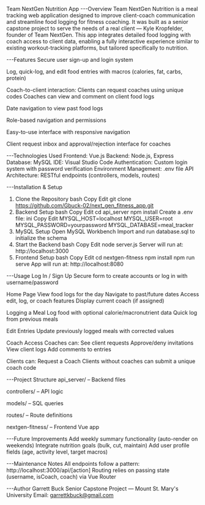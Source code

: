 Team NextGen Nutrition App
---Overview
Team NextGen Nutrition is a meal tracking web application designed to improve client-coach communication and streamline food logging for fitness coaching. It was built as a senior capstone project to serve the needs of a real client — Kyle Kropfelder, founder of Team NextGen. This app integrates detailed food logging with coach access to client data, enabling a fully interactive experience similar to existing workout-tracking platforms, but tailored specifically to nutrition.

---Features
Secure user sign-up and login system

Log, quick-log, and edit food entries with macros (calories, fat, carbs, protein)

Coach-to-client interaction:
Clients can request coaches using unique codes
Coaches can view and comment on client food logs

Date navigation to view past food logs

Role-based navigation and permissions

Easy-to-use interface with responsive navigation

Client request inbox and approval/rejection interface for coaches

---Technologies Used
Frontend: Vue.js
Backend: Node.js, Express
Database: MySQL
IDE: Visual Studio Code
Authentication: Custom login system with password verification
Environment Management: .env file
API Architecture: RESTful endpoints (controllers, models, routes)

---Installation & Setup
1. Clone the Repository
bash
Copy
Edit
git clone https://github.com/Gbuck-02/next_gen_fitness_app.git
2. Backend Setup
bash
Copy
Edit
cd api_server
npm install
Create a .env file:
ini
Copy
Edit
MYSQL_HOST=localhost
MYSQL_USER=root
MYSQL_PASSWORD=yourpassword
MYSQL_DATABASE=meal_tracker
3. MySQL Setup
Open MySQL Workbench
Import and run database.sql to initialize the schema
4. Start the Backend
bash
Copy
Edit
node server.js
Server will run at: http://localhost:3000
5. Frontend Setup
bash
Copy
Edit
cd nextgen-fitness
npm install
npm run serve
App will run at: http://localhost:8080

---Usage
Log In / Sign Up
Secure form to create accounts or log in with username/password

Home Page
View food logs for the day
Navigate to past/future dates
Access edit, log, or coach features
Display current coach (if assigned)

Logging a Meal
Log food with optional calorie/macronutrient data
Quick log from previous meals

Edit Entries
Update previously logged meals with corrected values

Coach Access
Coaches can:
See client requests
Approve/deny invitations
View client logs
Add comments to entries

Clients can:
Request a Coach
Clients without coaches can submit a unique coach code

---Project Structure
api_server/ – Backend files

controllers/ – API logic

models/ – SQL queries

routes/ – Route definitions

nextgen-fitness/ – Frontend Vue app

---Future Improvements
Add weekly summary functionality (auto-render on weekends)
Integrate nutrition goals (bulk, cut, maintain)
Add user profile fields (age, activity level, target macros)

---Maintenance Notes
All endpoints follow a pattern: http://localhost:3000/api/[action]
Routing relies on passing state (username, isCoach, coach) via Vue Router

---Author
Garrett Buck
Senior Capstone Project — Mount St. Mary's University
Email: garrettkbuck@gmail.com
